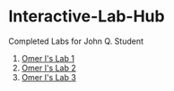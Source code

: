 # Interactive-Lab-Hub

Completed Labs for John Q. Student

1. [Omer I's Lab 1](https://github.com/OiBoii/Interactive-Lab-Hub/tree/master/Lab%201)
2. [Omer I's Lab 2](https://github.com/OiBoii/Interactive-Lab-Hub/tree/master/Lab2)
3. [Omer I's Lab 3](https://github.com/OiBoii/Interactive-Lab-Hub/blob/master/Lab3)
